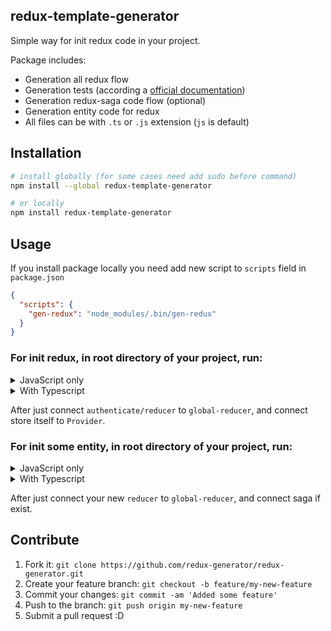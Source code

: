 ## redux-template-generator

Simple way for init redux code in your project. 

Package includes: 

- Generation all redux flow
- Generation tests (according a [official documentation](https://redux.js.org/recipes/writing-tests))
- Generation redux-saga code flow (optional)
- Generation entity code for redux
- All files can be with `.ts` or `.js` extension (`js` is default)


## Installation

```sh
# install globally (for some cases need add sudo before command)
npm install --global redux-template-generator

# or locally
npm install redux-template-generator
```

## Usage

If you install package locally you need add new script to `scripts` field in `package.json`

```json
{
  "scripts": {
    "gen-redux": "node_modules/.bin/gen-redux"
  }
}
```

### For init redux, in root directory of your project, run:

<details>
    <summary>JavaScript only</summary>

```sh
# globally
gen-redux init-redux
# locally
npm run gen-redux init-redux
```

It will generate (redux-saga is optional):

```sh
store folder name /
  ├─ authenticate /
  │  ├─ actions.js
  │  ├─ action.test.js
  │  ├─ reducer.js
  │  ├─ reducer.test.js
  │  ├─ types.js
  │  └─ saga.js
  ├─ index.js
  ├─ global-reducer.js
  ├─ saga.js
  └─ initial-store.js
```
</details>


<details>
    <summary>With Typescript</summary>

```sh
# globally
gen-redux init-redux --ts or gen-redux init-redux --typescript
# locally
npm run gen-redux init-redux -- --ts or npm run gen-redux init-redux -- --typescript
```

It will generate (redux-saga is optional):

```sh
store folder name /
  ├─ authenticate /
  │  ├─ actions.ts
  │  ├─ action.test.ts
  │  ├─ reducer.ts
  │  ├─ reducer.test.ts
  │  ├─ model.ts
  │  ├─ types.ts
  │  └─ saga.ts
  ├─ index.ts
  ├─ global-reducer.ts
  ├─ model.ts
  ├─ saga.ts
  └─ initial-store.ts
```
</details>


After just connect `authenticate/reducer` to `global-reducer`, and connect store itself to `Provider`.


### For init some entity, in root directory of your project, run:

<details>
    <summary>JavaScript only</summary>

```sh
# globally
gen-redux init-entity
# locally
npm run gen-redux init-entity
```

It will generate (redux-saga is optional):

```sh
folder name /
  ├─ actions.js
  ├─ action.test.js
  ├─ reducer.js
  ├─ reducer.test.js
  ├─ types.js
  └─ saga.js
```
</details>


<details>
    <summary>With Typescript</summary>

```sh
# globally
gen-redux init-entity --ts or gen-redux init-entity --typescript
# locally
npm run gen-redux init-entity -- --ts or npm run gen-redux init-entity -- --typescript
```

It will generate (redux-saga is optional):

```sh
folder name /
  ├─ actions.ts
  ├─ action.test.ts
  ├─ reducer.ts
  ├─ reducer.test.ts
  ├─ types.ts
  ├─ model.ts
  └─ saga.ts
```
</details>


After just connect your new `reducer` to `global-reducer`, and connect saga if exist.


## Contribute

1. Fork it: `git clone https://github.com/redux-generator/redux-generator.git`
2. Create your feature branch: `git checkout -b feature/my-new-feature`
3. Commit your changes: `git commit -am 'Added some feature'`
4. Push to the branch: `git push origin my-new-feature`
5. Submit a pull request :D
